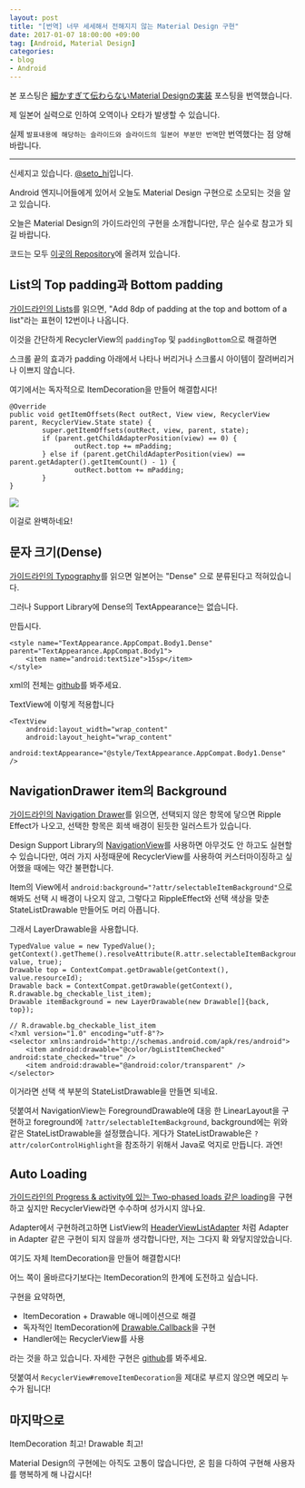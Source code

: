 ```yaml
---
layout: post
title: "[번역] 너무 세세해서 전해지지 않는 Material Design 구현"
date: 2017-01-07 18:00:00 +09:00
tag: [Android, Material Design]
categories:
- blog
- Android
---
```


본 포스팅은 [細かすぎて伝わらないMaterial Designの実装](http://qiita.com/hiroyuki-seto/items/e8728e52d48a587939ff) 포스팅을 번역했습니다.

제 일본어 실력으로 인하여 오역이나 오타가 발생할 수 있습니다.

실제 `발표내용에 해당하는 슬라이드와 슬라이드의 일본어 부분만 번역`만 번역했다는 점 양해바랍니다.

<!--more-->

- - -

신세지고 있습니다. [@seto_hi](https://twitter.com/seto_hi)입니다.

Android 엔지니어들에게 있어서 오늘도 Material Design 구현으로 소모되는 것을 알고 있습니다.

오늘은 Material Design의 가이드라인의 구현을 소개합니다만, 무슨 실수로 참고가 되길 바랍니다.

코드는 모두 [이곳의 Repository](https://github.com/hiroyuki-seto/AndroidAdventCalendar2016)에 올려져 있습니다.

## List의 Top padding과 Bottom padding

[가이드라인의 Lists](https://material.google.com/components/lists.html)를 읽으면, "Add 8dp of padding at the top and bottom of a list"라는 표현이 12번이나 나옵니다.

이것을 간단하게 RecyclerView의 `paddingTop` 및 `paddingBottom`으로 해결하면 

스크롤 끝의 효과가 padding 아래에서 나타나 버리거나 스크롤시 아이템이 잘려버리거나 이쁘지 않습니다.

여기에서는 독자적으로 ItemDecoration을 만들어 해결합시다!

```
@Override
public void getItemOffsets(Rect outRect, View view, RecyclerView parent, RecyclerView.State state) {
        super.getItemOffsets(outRect, view, parent, state);
        if (parent.getChildAdapterPosition(view) == 0) {
                outRect.top += mPadding;
        } else if (parent.getChildAdapterPosition(view) == parent.getAdapter().getItemCount() - 1) {
                outRect.bottom += mPadding;
        }
}
```

<img src="https://qiita-image-store.s3.amazonaws.com/0/103039/00a7a588-62e9-a718-e274-f2171a42329a.png"/>

이걸로 완벽하네요!

## 문자 크기(Dense)

[가이드라인의 Typography](https://material.google.com/style/typography.html)를 읽으면 일본어는 "Dense" 으로 분류된다고 적혀있습니다.

그러나 Support Library에 Dense의 TextAppearance는 없습니다.

만듭시다.

```
<style name="TextAppearance.AppCompat.Body1.Dense" parent="TextAppearance.AppCompat.Body1">
    <item name="android:textSize">15sp</item>
</style>
```

xml의 전체는 [github](https://github.com/hiroyuki-seto/AndroidAdventCalendar2016/blob/master/app/src/main/res/values/text_appearances_dense.xml)를 봐주세요.

TextView에 이렇게 적용합니다

```
<TextView
    android:layout_width="wrap_content"
    android:layout_height="wrap_content"
    android:textAppearance="@style/TextAppearance.AppCompat.Body1.Dense" />
```

## NavigationDrawer item의 Background

[가이드라인의 Navigation Drawer](https://material.google.com/patterns/navigation-drawer.html)를 읽으면, 선택되지 않은 항목에 닿으면 Ripple Effect가 나오고, 선택한 항목은 회색 배경이 된듯한 일러스트가 있습니다.

Design Support Library의 [NavigationView](https://developer.android.com/reference/android/support/design/widget/NavigationView.html)를 사용하면 아무것도 안 하고도 실현할 수 있습니다만, 여러 가지 사정때문에 RecyclerView를 사용하여 커스터마이징하고 싶어했을 때에는 약간 불편합니다.

Item의 View에서 `android:background="?attr/selectableItemBackground"`으로 해봐도 선택 시 배경이 나오지 않고,
그렇다고 RippleEffect와 선택 색상을 맞춘 StateListDrawable 만들어도 머리 아픕니다.

그래서 LayerDrawable을 사용합니다.

```
TypedValue value = new TypedValue();
getContext().getTheme().resolveAttribute(R.attr.selectableItemBackground, value, true);
Drawable top = ContextCompat.getDrawable(getContext(), value.resourceId);
Drawable back = ContextCompat.getDrawable(getContext(), R.drawable.bg_checkable_list_item);
Drawable itemBackground = new LayerDrawable(new Drawable[]{back, top});
```
```
// R.drawable.bg_checkable_list_item
<?xml version="1.0" encoding="utf-8"?>
<selector xmlns:android="http://schemas.android.com/apk/res/android">
    <item android:drawable="@color/bgListItemChecked" android:state_checked="true" />
    <item android:drawable="@android:color/transparent" />
</selector>
```

이거라면 선택 색 부분의 StateListDrawable을 만들면 되네요.

덧붙여서 NavigationView는 ForegroundDrawable에 대응 한 LinearLayout을 구현하고 foreground에 `?attr/selectableItemBackground`, background에는 위와 같은 StateListDrawable을 설정했습니다. 게다가 StateListDrawable은 `?attr/colorControlHighlight`을 참조하기 위해서 Java로 억지로 만듭니다. 과연!

## Auto Loading

[가이드라인의 Progress & activity에 있는 Two-phased loads 같은 loading](https://material.google.com/components/progress-activity.html#progress-activity-behavior)을 구현하고 싶지만 RecyclerView라면 수수하며 성가시지 않나요.

Adapter에서 구현하려고하면 ListView의 [HeaderViewListAdapter](https://developer.android.com/reference/android/widget/HeaderViewListAdapter.html) 처럼 Adapter in Adapter 같은 구현이 되지 않을까 생각합니다만, 저는 그다지 확 와닿지않았습니다.

여기도 자체 ItemDecoration을 만들어 해결합시다!

어느 쪽이 올바르다기보다는 ItemDecoration의 한계에 도전하고 싶습니다.

구현을 요약하면,

- ItemDecoration + Drawable 애니메이션으로 해결
- 독자적인 ItemDecoration에 [Drawable.Callback](https://developer.android.com/reference/android/graphics/drawable/Drawable.Callback.html)을 구현
- Handler에는 RecyclerView를 사용

라는 것을 하고 있습니다. 자세한 구현은 [github](https://github.com/hiroyuki-seto/AndroidAdventCalendar2016)를 봐주세요.

덧붙여서 `RecyclerView#removeItemDecoration`을 제대로 부르지 않으면 메모리 누수가 됩니다!

## 마지막으로

ItemDecoration 최고! Drawable 최고!

Material Design의 구현에는 아직도 고통이 많습니다만, 온 힘을 다하여 구현해 사용자를 행복하게 해 나갑시다!